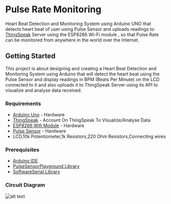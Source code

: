 # Pulse Rate Monitoring
Heart Beat Detection and Monitoring System using Arduino UNO that detects heart beat of user using Pulse Sensor and uploads readings to [ThingSpeak](https://thingspeak.com/) Server using the ESP8266 Wi-Fi module , so that Pulse Rate can be monitored from anywhere in the world over the Internet.
## Getting Started

This project is about designing and creating a Heart Beat Detection and Monitoring System using Arduino that will detect the heart beat using the Pulse Sensor and display readings in BPM (Beats Per Minute) on the LCD connected to it and also uploads it to ThingSpeak Server using its API to visualize and analyse data received.

### Requirements
* [Arduino Uno](https://www.arduino.cc/en/Guide/ArduinoUno) - Hardware
* [ThingSpeak](https://thingspeak.com/apps) - Account On ThingSpeak To Visualize/Analyse Data
* [ESP8266 Wifi Module](https://www.espressif.com/en/products/hardware/esp8266ex/overview) - Hardware
* [Pulse Sensor](https://pulsesensor.com/) - Hardware
* LCD,10k Potentiometer,1k Resistors,220 Ohm Resistors,Connecting wires

### Prerequisites
* [Arduino IDE](https://www.arduino.cc/en/main/software)
* [PulseSensorPlayground Library](http://downloads.arduino.cc/libraries/github.com/WorldFamousElectronics/PulseSensor_Playground-1.2.2.zip)
* [SoftwareSerial Library](https://www.arduino.cc/en/Reference/softwareSerial)

### Circuit Diagram
![alt text](https://raw.githubusercontent.com/snehsagarajput/pulse-rate-monitor/master/circuit%20diagram.jpg)
